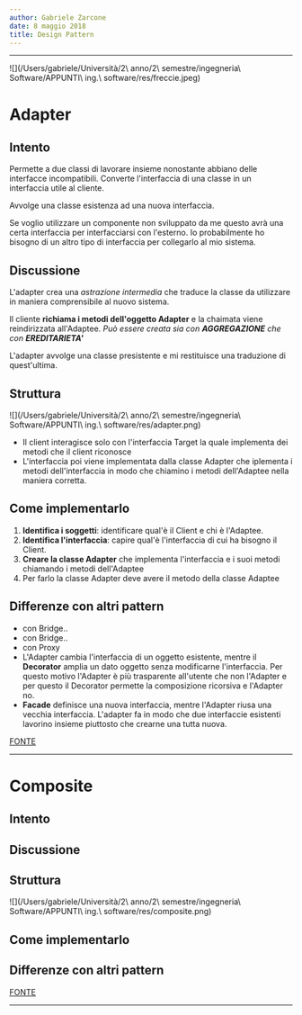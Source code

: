 ```yaml
---
author: Gabriele Zarcone
date: 8 maggio 2018
title: Design Pattern
---
```

---------------------------------------------

![](/Users/gabriele/Università/2\ anno/2\ semestre/ingegneria\ Software/APPUNTI\ ing.\ software/res/freccie.jpeg)

# Adapter

## Intento

Permette a due classi di lavorare insieme nonostante abbiano delle interfacce incompatibili. Converte l'interfaccia di una classe in un interfaccia utile al cliente.

Avvolge una classe esistenza ad una nuova interfaccia.

Se voglio utilizzare un componente non sviluppato da me questo avrà una certa interfaccia per interfacciarsi con l'esterno. Io probabilmente ho bisogno di un altro tipo di interfaccia per collegarlo al mio sistema. 

## Discussione

L'adapter crea una *astrazione intermedia* che traduce la classe da utilizzare in maniera comprensibile al nuovo sistema. 

Il cliente **richiama i metodi dell'oggetto Adapter** e la chaimata viene reindirizzata all'Adaptee. *Può essere creata sia con **AGGREGAZIONE** che con **EREDITARIETA'***

L'adapter avvolge una classe presistente e mi restituisce una traduzione di quest'ultima. 

## Struttura

![](/Users/gabriele/Università/2\ anno/2\ semestre/ingegneria\ Software/APPUNTI\ ing.\ software/res/adapter.png)

* Il client interagisce solo con l'interfaccia Target la quale implementa dei metodi che il client riconosce
* L'interfaccia poi viene implementata dalla classe Adapter che iplementa i metodi dell'interfaccia in modo che chiamino i metodi dell'Adaptee nella maniera corretta. 

## Come implementarlo

1. **Identifica i soggetti**: identificare qual'è il Client e chi è l'Adaptee.
2. **Identifica l'interfaccia**: capire qual'è l'interfaccia di cui ha bisogno il Client.
3. **Creare la classe Adapter** che implementa l'interfaccia e i suoi metodi chiamando i metodi dell'Adaptee
4. Per farlo la classe Adapter deve avere il metodo della classe Adaptee

## Differenze con altri pattern

* con Bridge..
* con Bridge..
* con Proxy
* L'Adapter cambia l'interfaccia di un oggetto esistente, mentre il **Decorator** amplia un dato oggetto senza modificarne l'interfaccia. Per questo motivo l'Adapter è più trasparente all'utente che non l'Adapter e per questo il Decorator permette la composizione ricorsiva e l'Adapter no. 
* **Facade** definisce una nuova interfaccia, mentre l'Adapter riusa una vecchia interfaccia. L'adapter fa in modo che due interfaccie esistenti lavorino insieme piuttosto che crearne una tutta nuova. 

[FONTE](https://sourcemaking.com/design_patterns/adapter)

---

# Composite

## Intento


## Discussione



## Struttura

![](/Users/gabriele/Università/2\ anno/2\ semestre/ingegneria\ Software/APPUNTI\ ing.\ software/res/composite.png)

 

## Come implementarlo



## Differenze con altri pattern

[FONTE](https://sourcemaking.com/design_patterns/composite)




-------------------------------------------------------------------